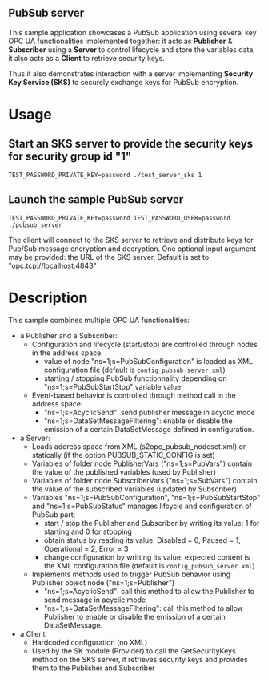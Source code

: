 ## PubSub server

This sample application showcases a PubSub application using several key OPC UA functionalities implemented together: it acts as **Publisher** & **Subscriber** using a **Server** to control lifecycle and store the variables data, it also acts as a **Client** to retrieve security keys.

Thus it also demonstrates interaction with a server implementing **Security Key Service (SKS)** to securely exchange keys for PubSub encryption.

# Usage

## Start an SKS server to provide the security keys for security group id "1"
`TEST_PASSWORD_PRIVATE_KEY=password ./test_server_sks 1`

## Launch the sample PubSub server
`TEST_PASSWORD_PRIVATE_KEY=password TEST_PASSWORD_USER=password ./pubsub_server`

The client will connect to the SKS server to retrieve and distribute keys for Pub/Sub message encryption and decryption.
One optional input argument may be provided: the URL of the SKS server. Default is set to "opc.tcp://localhost:4843"

# Description
This sample combines multiple OPC UA functionalities:
- a Publisher and a Subscriber:
    - Configuration and lifecycle (start/stop) are controlled through nodes in the address space:
      - value of node "ns=1;s=PubSubConfiguration" is loaded as XML configuration file (default is `config_pubsub_server.xml`)
      - starting / stopping PubSub functionnality depending on "ns=1;s=PubSubStartStop" variable value
    - Event-based behavior is controlled through method call in the address space:
      - "ns=1;s=AcyclicSend": send publisher message in acyclic mode
      - "ns=1;s=DataSetMessageFiltering": enable or disable the emission of a certain DataSetMessage defined in configuration.
- a Server: 
  - Loads address space from XML (s2opc_pubsub_nodeset.xml) or statically (if the option PUBSUB_STATIC_CONFIG is set)
  - Variables of folder node PublisherVars ("ns=1;s=PubVars") contain the value of the published variables (used by Publisher)
  - Variables of folder node SubscriberVars ("ns=1;s=SubVars") contain the value of the subscribed variables (updated by Subscriber)
  - Variables "ns=1;s=PubSubConfiguration", "ns=1;s=PubSubStartStop" and "ns=1;s=PubSubStatus" manages lifcycle and configuration of PubSub part:
    - start / stop the Publisher and Subscriber by writing its value: 1 for starting and 0 for stopping
    - obtain status by reading its value: Disabled = 0, Paused = 1, Operational = 2, Error = 3
    - change configuration by writting its value: expected content is the XML configuration file (default is `config_pubsub_server.xml`)
  - Implements methods used to trigger PubSub behavior using Publisher object node ("ns=1;s=Publisher") 
    - "ns=1;s=AcyclicSend": call this method to allow the Publisher to send message in acyclic mode
    - "ns=1;s=DataSetMessageFiltering": call this method to allow Publisher to enable or disable the emission of a certain DataSetMessage.
- a Client: 
  - Hardcoded configuration (no XML)
  - Used by the SK module (Provider) to call the GetSecurityKeys method on the SKS server, it retrieves security keys and provides them to the 
    Publisher and Subscriber
